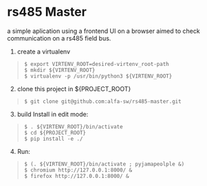 # rs485 Master

a simple aplication using a frontend UI on a browser aimed to check communication on a rs485 field bus.

1. create a virtualenv 
>     $ export VIRTENV_ROOT=desired-virtenv_root-path
>     $ mkdir ${VIRTENV_ROOT}
>     $ virtualenv -p /usr/bin/python3 ${VIRTENV_ROOT}

2. clone this project in ${PROJECT_ROOT}
>     $ git clone git@github.com:alfa-sw/rs485-master.git

3. build Install in edit mode:
>     $ . ${VIRTENV_ROOT}/bin/activate
>     $ cd ${PROJECT_ROOT}               
>     $ pip install -e ./

4. Run:
>     $ (. ${VIRTENV_ROOT}/bin/activate ; pyjamapeolple &)
>     $ chromium http://127.0.0.1:8000/ &
>     $ firefox http://127.0.0.1:8000/ &



